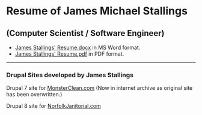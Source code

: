 # Resume of James Michael Stallings 
## (Computer Scientist / Software Engineer)
  * [James Stallings' Resume.docx](https://github.com/coffee247/Resume/raw/master/Stallings%2C%20James%20M._Resume_Oct-2019_Final_.docx) in MS Word format.
  * [James Stallings' Resume.pdf](https://github.com/coffee247/Resume/blob/master/Stallings%2C%20James%20M._Resume_Oct-2019_Final_.pdf) in PDF format.
  
  
----
### Drupal Sites developed by James Stallings
  Drupal 7 site for [MonsterClean.com](http://bit.ly/2pP4MqE) (Now in internet archive as original site has been overwritten.)
  
  Drupal 8 site for [NorfolkJanitorial.com](http://www.norfolkjanitorial.com)
